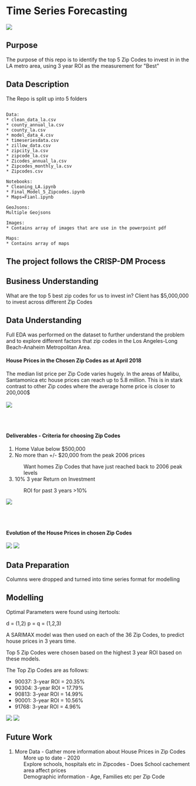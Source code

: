# Time Series Forecasting

<img src ='/Images/meme.jpg' >


<h2>Purpose</h2>
The purpose of this repo is to identify the top 5 Zip Codes to invest in in the LA metro area, using 3 year ROI as the measurement for "Best"

<h2>Data Description</h2>
The Repo is split up into 5 folders 

```

Data:
* clean_data_la.csv
* county_annual_la.csv
* county_la.csv
* model_data_4.csv
* timeseriesdata.csv
* zillow_data.csv
* zipcity_la.csv
* zipcode_la.csv
* Zicodes_annual_la.csv
* Zipcodes_monthly_la.csv
* Zipcodes.csv

Notebooks:
* Cleaning_LA.ipynb
* Final_Model_5_Zipcodes.ipynb
* Maps=Fianl.ipynb

GeoJsons:
Multiple Geojsons

Images:
* Contains array of images that are use in the powerpoint pdf

Maps:
* Contains array of maps
```

<h2> The project follows the CRISP-DM Process <h2>

<h2> Business Understanding </h2>
What are the top 5 best zip codes for us to invest in? Client has $5,000,000 to invest across different Zip Codes



<h2> Data Understanding </h2>
Full EDA was performed on the dataset to further understand the problem and to explore different factors that zip codes in the Los Angeles-Long Beach-Anaheim Metropolitan Area.

<h4>House Prices in the Chosen Zip Codes as at April 2018</h4>
The median list price per Zip Code varies hugely. In the areas of Malibu, Santamonica etc house prices can reach up to 5.8 million. This is in stark contrast to other Zip codes where the average home price is closer to 200,000$

<br>
 <br>
 <img src ='Images/HousePrices.png'>

<br>  <br>
<h4>Deliverables - Criteria for choosing Zip Codes</h4>
<ol>
<li>Home Value below $500,000


<li>No more than +/- $20,000 from the peak 2006 prices</li>
 <ul> Want homes Zip Codes that have just reached back to 2006 peak levels</ul>

<li>10% 3 year Return on Investment</li>
 <ul> ROI for past 3 years >10%</ul>
</ol>

<img src ='Images/Zipcodes.png'>


<br>   <br>
<h4>Evolution of the House Prices in chosen Zip Codes</h4>
<img src ='Images/Evolution.png'> 
<img src ='Images/hp.png'> 


<h2> Data Preparation</h2>
Columns were dropped and turned into time series format for modelling

<h2> Modelling </h2>
Optimal Parameters were found using itertools:

d = (1,2)
p = q = (1,2,3)

A SARIMAX model was then used on each of the 36 Zip Codes, to predict house prices in 3 years time.

Top 5 Zip Codes were chosen based on the highest 3 year ROI based on these models.

The Top Zip Codes are as follows:
* 90037: 3-year ROI = 20.35%
* 90304: 3-year ROI = 17.79%
* 90813: 3-year ROI = 14.99%
* 90001: 3-year ROI = 10.56%
* 91768: 3-year ROI = 4.96%

<img src ='Images/model1.png'>
<img src ='Images/model2.png'>


<h2>Future Work</h2>
<ol>
<li>More Data - Gather more information about House Prices in Zip Codes
    <ul> More up to date - 2020 </ul>
    <ul> Explore schools, hospitals etc in Zipcodes - Does School cachement area affect prices</ul>
    <ul> Demographic information - Age, Families etc per Zip Code</ul>
    </li>

